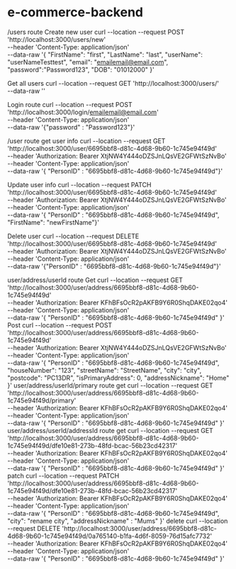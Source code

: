 # e-commerce-backend

/users route
Create new user
curl --location --request POST 'http://localhost:3000/users/new' \
--header 'Content-Type: application/json' \
--data-raw '{
"FirstName": "first",
"LastName": "last",
"userName": "userNameTesttest",
"email": "emailemail@email.com",
"password":"Password123",
"DOB": "01012000"
}'

Get all users
curl --location --request GET 'http://localhost:3000/users/' \
--data-raw ''

Login route
curl --location --request POST 'http://localhost:3000/login/emailemail@email.com' \
--header 'Content-Type: application/json' \
--data-raw '{"password" : "Password123"}'

/user route
get user info 
curl --location --request GET 'http://localhost:3000/user/6695bbf8-d81c-4d68-9b60-1c745e94f49d' \
--header 'Authorization: Bearer XtjNW4Y444oDZSJnLQsVE2GFWtSzNvBo' \
--header 'Content-Type: application/json' \
--data-raw '{ "PersonID" : "6695bbf8-d81c-4d68-9b60-1c745e94f49d"}'

Update user info
curl --location --request PATCH 'http://localhost:3000/user/6695bbf8-d81c-4d68-9b60-1c745e94f49d' \
--header 'Authorization: Bearer XtjNW4Y444oDZSJnLQsVE2GFWtSzNvBo' \
--header 'Content-Type: application/json' \
--data-raw '{
"PersonID" : "6695bbf8-d81c-4d68-9b60-1c745e94f49d",
"FirstName": "newFirstName"}'

Delete user
curl --location --request DELETE 'http://localhost:3000/user/6695bbf8-d81c-4d68-9b60-1c745e94f49d' \
--header 'Authorization: Bearer XtjNW4Y444oDZSJnLQsVE2GFWtSzNvBo' \
--header 'Content-Type: application/json' \
--data-raw '{"PersonID" : "6695bbf8-d81c-4d68-9b60-1c745e94f49d"}'

user/address/userId route
Get
curl --location --request GET 'http://localhost:3000/user/address/6695bbf8-d81c-4d68-9b60-1c745e94f49d' \
--header 'Authorization: Bearer KFhBFsOcR2pAKFB9Y6R0ShqDAKE02qo4' \
--header 'Content-Type: application/json' \
--data-raw '{
    "PersonID" : "6695bbf8-d81c-4d68-9b60-1c745e94f49d"
}'
Post
curl --location --request POST 'http://localhost:3000/user/address/6695bbf8-d81c-4d68-9b60-1c745e94f49d' \
--header 'Authorization: Bearer XtjNW4Y444oDZSJnLQsVE2GFWtSzNvBo' \
--header 'Content-Type: application/json' \
--data-raw '{
    "PersonID" : "6695bbf8-d81c-4d68-9b60-1c745e94f49d",
    "houseNumber": "123",
    "streetName": "StreetName",
    "city": "city",
    "postcode": "PC13DR",
    "isPrimaryAddress": 0,
    "addressNickname": "Home"
}'
user/address/userId/primary route
get
curl --location --request GET 'http://localhost:3000/user/address/6695bbf8-d81c-4d68-9b60-1c745e94f49d/primary' \
--header 'Authorization: Bearer KFhBFsOcR2pAKFB9Y6R0ShqDAKE02qo4' \
--header 'Content-Type: application/json' \
--data-raw '{
    "PersonID" : "6695bbf8-d81c-4d68-9b60-1c745e94f49d"
}'
user/address/userId/addressId route
get
curl --location --request GET 'http://localhost:3000/user/address/6695bbf8-d81c-4d68-9b60-1c745e94f49d/dfe10e81-273b-48fd-bcac-56b23cd42317' \
--header 'Authorization: Bearer KFhBFsOcR2pAKFB9Y6R0ShqDAKE02qo4' \
--header 'Content-Type: application/json' \
--data-raw '{
    "PersonID" : "6695bbf8-d81c-4d68-9b60-1c745e94f49d"
}'
patch
curl --location --request PATCH 'http://localhost:3000/user/address/6695bbf8-d81c-4d68-9b60-1c745e94f49d/dfe10e81-273b-48fd-bcac-56b23cd42317' \
--header 'Authorization: Bearer KFhBFsOcR2pAKFB9Y6R0ShqDAKE02qo4' \
--header 'Content-Type: application/json' \
--data-raw '{
    "PersonID" : "6695bbf8-d81c-4d68-9b60-1c745e94f49d",
    "city": "rename city",
    "addressNickname" : "Mums"
}'
delete
curl --location --request DELETE 'http://localhost:3000/user/address/6695bbf8-d81c-4d68-9b60-1c745e94f49d/0a765140-b1fa-4d6f-8059-76d15afc7732' \
--header 'Authorization: Bearer KFhBFsOcR2pAKFB9Y6R0ShqDAKE02qo4' \
--header 'Content-Type: application/json' \
--data-raw '{
    "PersonID" : "6695bbf8-d81c-4d68-9b60-1c745e94f49d"
}'
